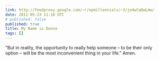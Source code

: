 ```yaml
---
link: http://feedproxy.google.com/~r/npmillennials/~3/je4wCq0wLmw/
date: 2011-05-23 11:18 UTC
# published: false
published: true
title: My Name is Donna
tags: []
---
```


"But in reality, the opportunity to really help someone – to be their only option – will be the most inconvenient thing in your life."  Amen.
